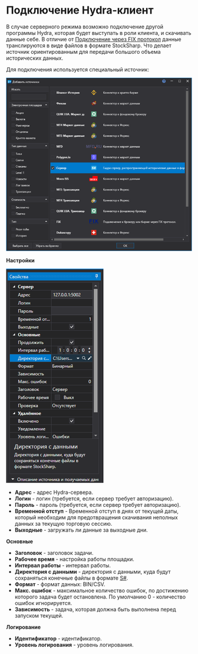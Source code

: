 # Подключение Hydra-клиент

В случае серверного режима возможно подключение другой программы Hydra, которая будет выступать в роли клиента, и скачивать данные себе. В отличие от [Подключение через FIX протокол](fix_fast_connectivity.md) данные транслируются в виде файлов в формате StockSharp. Что делает источник ориентированным для передачи большого объема исторических данных.

Для подключения используется специальный источник:

![hydra tasks server](../../../images/hydratasksserver_1.png)

**Настройки**

![hydra tasks server](../../../images/hydratasksserver_2.png)

- **Адрес** \- адрес Hydra-сервера. 
- **Логин** \- логин (требуется, если сервер требует авторизацию). 
- **Пароль** \- пароль (требуется, если сервер требует авторизацию). 
- **Временной отступ** \- Временной отступ в днях от текущей даты, который необходим для предотвращения скачивания неполных данных за текущую торговую сессию. 
- **Выходные** \- загружать ли данные за выходные дни. 

**Основные**

- **Заголовок** \- заголовок задачи. 
- **Рабочее время** \- настройка работы площадки.
- **Интервал работы** \- интервал работы. 
- **Директория с данными** \- директория с данными, куда будут сохраняться конечные файлы в формате [S\#](../../api.md). 
- **Формат** \- формат данных: BIN\/CSV. 
- **Макс. ошибок** \- максимальное количество ошибок, по достижению которого задача будет остановлена. По умолчанию 0 \- количество ошибок игнорируется. 
- **Зависимость** \- задача, которая должна быть выполнена перед запуском текущей. 

**Логирование**

- **Идентификатор** \- идентификатор. 
- **Уровень логирования** \- уровень логирования. 
